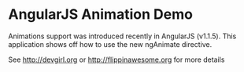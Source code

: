 AngularJS Animation Demo
=========================

Animations support was introduced recently in AngularJS (v1.1.5). This application shows off how to use the new ngAnimate directive.

See http://devgirl.org or http://flippinawesome.org for more details
